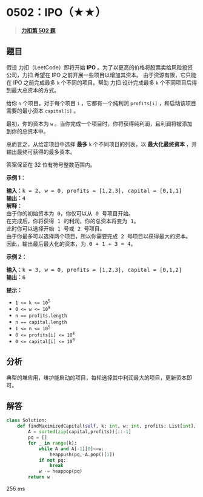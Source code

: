 # 0502：IPO（★★）


> <u>**[力扣第 502 题](https://leetcode.cn/problems/ipo/)**</u>

## 题目

<p>假设 力扣（LeetCode）即将开始 <strong>IPO</strong> 。为了以更高的价格将股票卖给风险投资公司，力扣 希望在 IPO 之前开展一些项目以增加其资本。 由于资源有限，它只能在 IPO 之前完成最多 <code>k</code> 个不同的项目。帮助 力扣 设计完成最多 <code>k</code> 个不同项目后得到最大总资本的方式。</p>

<p>给你 <code>n</code> 个项目。对于每个项目 <code>i</code><strong> </strong>，它都有一个纯利润 <code>profits[i]</code> ，和启动该项目需要的最小资本 <code>capital[i]</code> 。</p>

<p>最初，你的资本为 <code>w</code> 。当你完成一个项目时，你将获得纯利润，且利润将被添加到你的总资本中。</p>

<p>总而言之，从给定项目中选择 <strong>最多</strong> <code>k</code> 个不同项目的列表，以 <strong>最大化最终资本</strong> ，并输出最终可获得的最多资本。</p>

<p>答案保证在 32 位有符号整数范围内。</p>



<p><strong>示例 1：</strong></p>

<pre>
<strong>输入：</strong>k = 2, w = 0, profits = [1,2,3], capital = [0,1,1]
<strong>输出：</strong>4
<strong>解释：
</strong>由于你的初始资本为 0，你仅可以从 0 号项目开始。
在完成后，你将获得 1 的利润，你的总资本将变为 1。
此时你可以选择开始 1 号或 2 号项目。
由于你最多可以选择两个项目，所以你需要完成 2 号项目以获得最大的资本。
因此，输出最后最大化的资本，为 0 + 1 + 3 = 4。
</pre>

<p><strong>示例 2：</strong></p>

<pre>
<strong>输入：</strong>k = 3, w = 0, profits = [1,2,3], capital = [0,1,2]
<strong>输出：</strong>6
</pre>



<p><strong>提示：</strong></p>

<ul>
<li><code>1 &lt;= k &lt;= 10<sup>5</sup></code></li>
<li><code>0 &lt;= w &lt;= 10<sup>9</sup></code></li>
<li><code>n == profits.length</code></li>
<li><code>n == capital.length</code></li>
<li><code>1 &lt;= n &lt;= 10<sup>5</sup></code></li>
<li><code>0 &lt;= profits[i] &lt;= 10<sup>4</sup></code></li>
<li><code>0 &lt;= capital[i] &lt;= 10<sup>9</sup></code></li>
</ul>


## 分析

典型的堆应用，维护能启动的项目，每轮选择其中利润最大的项目，更新资本即可。

## 解答

```python
class Solution:
    def findMaximizedCapital(self, k: int, w: int, profits: List[int], capital: List[int]) -> int:
        A = sorted(zip(capital,profits))[::-1]
        pq = []
        for _ in range(k):
            while A and A[-1][0]<=w:
                heappush(pq,-A.pop()[1])
            if not pq:
                break
            w -= heappop(pq)
        return w
```
256 ms

